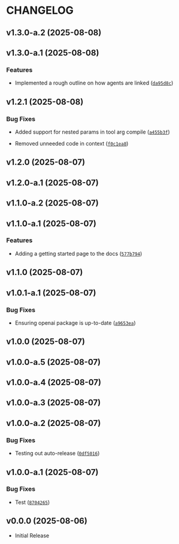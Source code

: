 # CHANGELOG

<!-- version list -->

## v1.3.0-a.2 (2025-08-08)


## v1.3.0-a.1 (2025-08-08)

### Features

- Implemented a rough outline on how agents are linked
  ([`da95d8c`](https://github.com/rmikulec/pyAgentic/commit/da95d8c6ef1439a5c023665ce0d0c0b5d3592527))


## v1.2.1 (2025-08-08)

### Bug Fixes

- Added support for nested params in tool arg compile
  ([`a455b3f`](https://github.com/rmikulec/pyAgentic/commit/a455b3f57156653d4fff5f3dcd2ed336839ae64d))

- Removed unneeded code in context
  ([`f0c1ea8`](https://github.com/rmikulec/pyAgentic/commit/f0c1ea8ff5d1cda4bdd066dd29cc84efaaad6316))


## v1.2.0 (2025-08-07)


## v1.2.0-a.1 (2025-08-07)


## v1.1.0-a.2 (2025-08-07)


## v1.1.0-a.1 (2025-08-07)

### Features

- Adding a getting started page to the docs
  ([`577b794`](https://github.com/rmikulec/pyAgentic/commit/577b794b6e8eff526de235d2adfc7a0b67b9fb10))
## v1.1.0 (2025-08-07)


## v1.0.1-a.1 (2025-08-07)

### Bug Fixes

- Ensuring openai package is up-to-date
  ([`a9653ea`](https://github.com/rmikulec/pyAgentic/commit/a9653eabd5b4fab573855c61add1336e5c11f268))


## v1.0.0 (2025-08-07)


## v1.0.0-a.5 (2025-08-07)


## v1.0.0-a.4 (2025-08-07)


## v1.0.0-a.3 (2025-08-07)


## v1.0.0-a.2 (2025-08-07)

### Bug Fixes

- Testing out auto-release
  ([`0df5016`](https://github.com/rmikulec/pyAgentic/commit/0df5016c347d768a5c2c60e100eecc6f6d8bad57))


## v1.0.0-a.1 (2025-08-07)

### Bug Fixes

- Test
  ([`8704265`](https://github.com/rmikulec/pyAgentic/commit/8704265f525a5c6df856b4d7966a421c0532a400))


## v0.0.0 (2025-08-06)

- Initial Release
